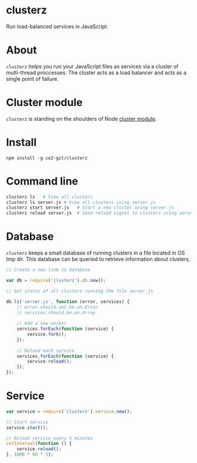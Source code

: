 clusterz
=======

Run load-balanced services in JavaScript.

# About

`clusterz` helps you run your JavaScript files as services via a cluster of multi-thread proccesses. The cluster acts as a load balancer and acts as a single point of failure.

# Cluster module

`clusterz` is standing on the shoulders of Node [cluster module](http://nodejs.org/api/cluster.html).

# Install

    npm install -g co2-git/clusterz

# Command line

```bash
clusterz ls   # View all clusters
clusterz ls server.js # View all clusters using server.js
clusterz start server.js   # Start a new cluster using server.js
clusterz reload server.js  # Send reload signal to clusters using server.js
```

# Database

`clusterz` keeps a small database of running clusters in a file located in OS tmp dir. This database can be queried to retrieve information about clusters,

```js
// Create a new link to database

var db = require('clusterz').db.new();

// Get status of all clusters running the file server.js

db.ls('server.js', function (error, services) {
    // error.should.not.be.an.Error
    // services.should.be.an.Array
    
    // Add a new worker
    services.forEach(function (service) {
        service.fork();
    });
    
    // Reload each service
    services.forEach(function (service) {
        service.reload();
    });
});
```

# Service

```js
var service = require('clusterz').service.new();

// Start service
service.start();

// Reload service every 5 minutes
setInterval(function () {
    service.reload();
}, 1000 * 60 * 5);


